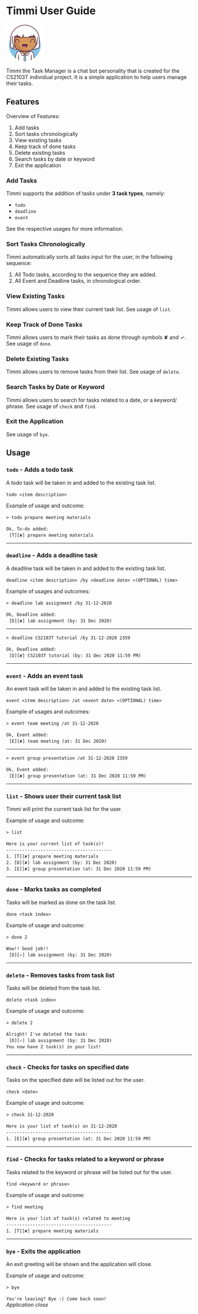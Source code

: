 # Timmi User Guide 
![Timmi BigHead io avatar icon](/src/main/resources/images/BigheadDD.png)

Timmi the Task Manager is a chat bot personality that is created for the CS2103T 
individual project. It is a simple application to help users manage their tasks.

## Features 
Overview of Features:
1. Add tasks
1. Sort tasks chronologically
1. View existing tasks
1. Keep track of done tasks
1. Delete existing tasks
1. Search tasks by date or keyword
1. Exit the application

### Add Tasks
Timmi supports the addition of tasks under **3 task types**, namely:
* `todo`
* `deadline`
* `event` 

See the respective usages for more information.

### Sort Tasks Chronologically
Timmi automatically sorts all tasks input for the user, in the following sequence:
1. All Todo tasks, according to the sequence they are added.
1. All Event and Deadline tasks, in chronological order.

### View Existing Tasks
Timmi allows users to view their current task list. See usage of `list`.

### Keep Track of Done Tasks
Timmi allows users to mark their tasks as done through symbols ✘ and ✓. 
See usage of `done`.

### Delete Existing Tasks
Timmi allows users to remove tasks from their list. See usage of `delete`.

### Search Tasks by Date or Keyword
Timmi allows users to search for tasks related to a date, or a keyword/ phrase.
See usage of `check` and `find`.

### Exit the Application
See usage of `bye`.

## Usage

### `todo` - Adds a todo task

A todo task will be taken in and added to the existing task list.

`todo <item description>`

Example of usage and outcome: 

`> todo prepare meeting materials`

`Ok, To-do added:`<br>
&nbsp;&nbsp;`[T][✘] prepare meeting materials`

---

### `deadline` - Adds a deadline task

A deadline task will be taken in and added to the existing task list.

`deadline <item description> /by <deadline date> <(OPTIONAL) time>`

Example of usages and outcomes: 

`> deadline lab assignment /by 31-12-2020`

`Ok, Deadline added:`<br>
&nbsp;&nbsp;`[D][✘] lab assignment (by: 31 Dec 2020)`

---

`> deadline CS2103T tutorial /by 31-12-2020 2359`

`Ok, Deadline added:`<br>
&nbsp;&nbsp;`[D][✘] CS2103T tutorial (by: 31 Dec 2020 11:59 PM)`

---

### `event` - Adds an event task

An event task will be taken in and added to the existing task list.

`event <item description> /at <event date> <(OPTIONAL) time>`

Example of usages and outcomes: 

`> event team meeting /at 31-12-2020`

`Ok, Event added:`<br>
&nbsp;&nbsp;`[E][✘] team meeting (at: 31 Dec 2020)`

---

`> event group presentation /at 31-12-2020 2359`

`Ok, Event added:`<br>
&nbsp;&nbsp;`[E][✘] group presentation (at: 31 Dec 2020 11:59 PM)`

---

### `list` - Shows user their current task list

Timmi will print the current task list for the user.

Example of usage and outcome: 

`> list`

`Here is your current list of task(s)!`<br>
`----------------------------------------`<br>
`1. [T][✘] prepare meeting materials`<br>
`2. [D][✘] lab assignment (by: 31 Dec 2020)`<br>
`3. [E][✘] group presentation (at: 31 Dec 2020 11:59 PM)`

---

### `done` - Marks tasks as completed

Tasks will be marked as done on the task list.

`done <task index>`

Example of usage and outcome: 

`> done 2`

`Wow!! Good job!!`<br>
&nbsp;&nbsp;`[D][✓] lab assignment (by: 31 Dec 2020)`

---

### `delete` - Removes tasks from task list

Tasks will be deleted from the task list.

`delete <task index>`

Example of usage and outcome: 

`> delete 2`

`Alright! I've deleted the task:`<br>
&nbsp;&nbsp;`[D][✓] lab assignment (by: 31 Dec 2020)`<br>
`You now have 2 task(s) in your list!`

---

### `check` - Checks for tasks on specified date

Tasks on the specified date will be listed out for the user.

`check <date>`

Example of usage and outcome: 

`> check 31-12-2020`

`Here is your list of task(s) on 31-12-2020`<br>
`----------------------------------------`<br>
`1. [E][✘] group presentation (at: 31 Dec 2020 11:59 PM)`

---

### `find` - Checks for tasks related to a keyword or phrase

Tasks related to the keyword or phrase will be listed out for the user.

`find <keyword or phrase>`

Example of usage and outcome: 

`> find meeting`

`Here is your list of task(s) related to meeting`<br>
`----------------------------------------`<br>
`1. [T][✘] prepare meeting materials`

---

### `bye` - Exits the application

An exit greeting will be shown and the application will close.

Example of usage and outcome: 

`> bye`

`You're leaving? Bye :( Come back soon!`<br>
*Application close*